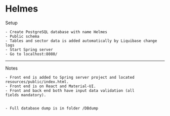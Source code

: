 Helmes
===

 Setup
 
    - Create PostgreSQL database with name Helmes
    - Public schema
    - Tables and sector data is added automatically by Liquibase change logs
    - Start Spring server
    - Go to localhost:8080/
---
Notes

    - Front end is added to Spring server project and located
    resources/public/index.html. 
    - Front end is on React and Material-UI.
    - Front and back end both have input data validation (all
    fields mandatory).
    
    
    - Full database dump is in folder /DBdump